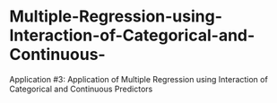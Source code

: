 # Multiple-Regression-using-Interaction-of-Categorical-and-Continuous-
Application #3: Application of Multiple Regression using  Interaction of Categorical and Continuous Predictors
